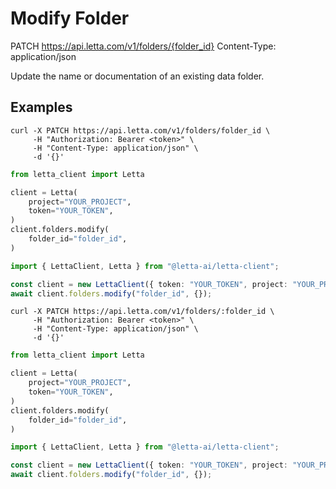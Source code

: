 # Modify Folder

PATCH https://api.letta.com/v1/folders/{folder_id}
Content-Type: application/json

Update the name or documentation of an existing data folder.

## Examples

```shell
curl -X PATCH https://api.letta.com/v1/folders/folder_id \
     -H "Authorization: Bearer <token>" \
     -H "Content-Type: application/json" \
     -d '{}'
```

```python
from letta_client import Letta

client = Letta(
    project="YOUR_PROJECT",
    token="YOUR_TOKEN",
)
client.folders.modify(
    folder_id="folder_id",
)

```

```typescript
import { LettaClient, Letta } from "@letta-ai/letta-client";

const client = new LettaClient({ token: "YOUR_TOKEN", project: "YOUR_PROJECT" });
await client.folders.modify("folder_id", {});

```

```shell
curl -X PATCH https://api.letta.com/v1/folders/:folder_id \
     -H "Authorization: Bearer <token>" \
     -H "Content-Type: application/json" \
     -d '{}'
```

```python
from letta_client import Letta

client = Letta(
    project="YOUR_PROJECT",
    token="YOUR_TOKEN",
)
client.folders.modify(
    folder_id="folder_id",
)

```

```typescript
import { LettaClient, Letta } from "@letta-ai/letta-client";

const client = new LettaClient({ token: "YOUR_TOKEN", project: "YOUR_PROJECT" });
await client.folders.modify("folder_id", {});

```